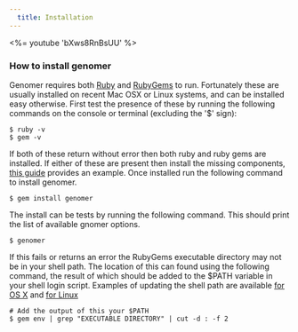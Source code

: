 ```yaml
---
  title: Installation
---
```


<%= youtube 'bXws8RnBsUU' %>

### How to install genomer

Genomer requires both [Ruby][] and [RubyGems][] to run. Fortunately these are
usually installed on recent Mac OSX or Linux systems, and can be installed easy
otherwise. First test the presence of these by running the following commands
on the console or terminal (excluding the '$' sign):

[Ruby]: http://www.ruby-lang.org/
[RubyGems]: http://rubygems.org/

    $ ruby -v
    $ gem -v

If both of these return without error then both ruby and ruby gems are
installed. If either of these are present then install the missing components,
[this guide][guide] provides an example. Once installed run the following
command to install genomer.

[guide]: http://docs.cloudfoundry.com/frameworks/ruby/installing-ruby.html

    $ gem install genomer

The install can be tests by running the following command. This should print
the list of available gnomer options.

    $ genomer

If this fails or returns an error the RubyGems executable directory may not be
in your shell path. The location of this can found using the following command,
the result of which should be added to the $PATH variable in your shell login
script. Examples of updating the shell path are available [for OS X][osx_path]
and [for Linux][linux_path]

[osx_path]: http://stackoverflow.com/questions/135688/setting-environment-variables-in-os-x
[linux_path]: http://www.troubleshooters.com/linux/prepostpath.htm

    # Add the output of this your $PATH
    $ gem env | grep "EXECUTABLE DIRECTORY" | cut -d : -f 2
